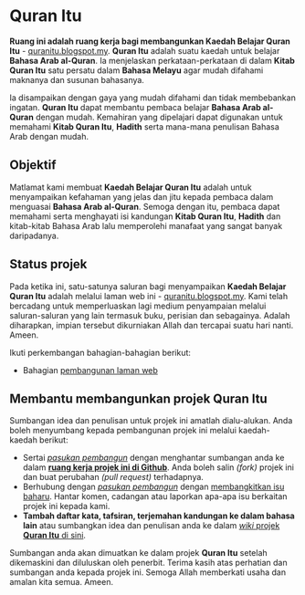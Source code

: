 # Quran Itu
**Ruang ini adalah ruang kerja bagi membangunkan Kaedah Belajar Quran Itu** - [quranitu.blogspot.my](https://quranitu.blogspot.my). **Quran Itu** adalah suatu kaedah untuk belajar **Bahasa Arab al-Quran**. Ia menjelaskan perkataan-perkataan di dalam **Kitab Quran Itu** satu persatu dalam **Bahasa Melayu** agar mudah difahami maknanya dan susunan bahasanya.

Ia disampaikan dengan gaya yang mudah difahami dan tidak membebankan ingatan. **Quran Itu** dapat membantu pembaca belajar **Bahasa Arab al-Quran** dengan mudah. Kemahiran yang dipelajari dapat digunakan untuk memahami **Kitab Quran Itu**, **Hadith** serta mana-mana penulisan Bahasa Arab dengan mudah.

## Objektif
Matlamat kami membuat **Kaedah Belajar Quran Itu** adalah untuk menyampaikan kefahaman yang jelas dan jitu kepada pembaca dalam menguasai **Bahasa Arab al-Quran**. Semoga dengan itu, pembaca dapat memahami serta menghayati isi kandungan **Kitab Quran Itu**, **Hadith** dan kitab-kitab Bahasa Arab lalu memperolehi manafaat yang sangat banyak daripadanya.

## Status projek
Pada ketika ini, satu-satunya saluran bagi menyampaikan **Kaedah Belajar Quran Itu** adalah melalui laman web ini - [quranitu.blogspot.my](https://quranitu.blogspot.my). Kami telah bercadang untuk memperluaskan lagi medium penyampaian melalui saluran-saluran yang lain termasuk buku, perisian dan sebagainya. Adalah diharapkan, impian tersebut dikurniakan Allah dan tercapai suatu hari nanti. Ameen.

Ikuti perkembangan bahagian-bahagian berikut:

- Bahagian [pembangunan laman web](https://github.com/nikahmadz/Quran-Itu/tree/master/blogspot)


## Membantu membangunkan projek Quran Itu
Sumbangan idea dan penulisan untuk projek ini amatlah dialu-alukan. Anda boleh menyumbang kepada pembangunan projek ini melalui kaedah-kaedah berikut:

- Sertai [*pasukan pembangun*](https://github.com/nikahmadz/Quran-Itu/graphs/contributors) dengan menghantar sumbangan anda ke dalam [**ruang kerja projek ini di Github**](https://github.com/nikahmadz/Quran-Itu). Anda boleh salin *(fork)* projek ini dan buat perubahan *(pull request)* terhadapnya.
- Berhubung dengan [*pasukan pembangun*](https://github.com/nikahmadz/Quran-Itu/graphs/contributors) dengan [membangkitkan isu baharu](https://github.com/nikahmadz/Quran-Itu/issues). Hantar komen, cadangan atau laporkan apa-apa isu berkaitan projek ini kepada kami.
- **Tambah daftar kata, tafsiran, terjemahan kandungan ke dalam bahasa lain** atau sumbangkan idea dan penulisan anda ke dalam [*wiki* projek **Quran Itu** di sini](https://github.com/nikahmadz/Quran-Itu/wiki).

Sumbangan anda akan dimuatkan ke dalam projek **Quran Itu** setelah dikemaskini dan diluluskan oleh penerbit. Terima kasih atas perhatian dan sumbangan anda kepada projek ini. Semoga Allah memberkati usaha dan amalan kita semua. Ameen.
